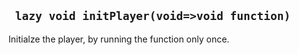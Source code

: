 ## ` lazy void initPlayer(void=>void function)`
Initialze the player, by running the function only once.


